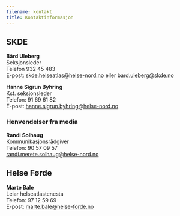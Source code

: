 ```yaml
---
filename: kontakt
title: Kontaktinformasjon
---
```


## SKDE

**Bård Uleberg**  
Seksjonsleder  
Telefon 932 45 483  
E-post: skde.helseatlas@helse-nord.no eller bard.uleberg@skde.no

**Hanne Sigrun Byhring**  
Kst. seksjonsleder  
Telefon: 91 69 61 82  
E-post: hanne.sigrun.byhring@helse-nord.no

### Henvendelser fra media

**Randi Solhaug**  
Kommunikasjonsrådgiver  
Telefon: 90 57 09 57  
randi.merete.solhaug@helse-nord.no

## Helse Førde

**Marte Bale**  
Leiar helseatlastenesta  
Telefon: 97 12 59 69  
E-post: marte.bale@helse-forde.no
